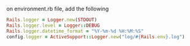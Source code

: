 
on environment.rb file, add the following

```ruby
Rails.logger = Logger.new(STDOUT)
Rails.logger.level = Logger::DEBUG
Rails.logger.datetime_format = "%Y-%m-%d %H:%M:%S"
config.logger = ActiveSupport::Logger.new("log/#{Rails.env}.log")
```

<!-- https://stackify.com/rails-logger-and-rails-logging-best-practices/ -->